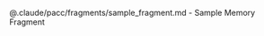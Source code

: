 <!-- PACC:fragments:START -->
@.claude/pacc/fragments/sample_fragment.md - Sample Memory Fragment
<!-- PACC:fragments:END -->
